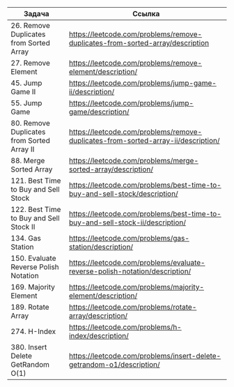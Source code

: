 
| Задача                                     | Ссылка                                                                            |
| ------------------------------------------ | --------------------------------------------------------------------------------- |
| 26. Remove Duplicates from Sorted Array    | https://leetcode.com/problems/remove-duplicates-from-sorted-array/description     |
| 27. Remove Element                         | https://leetcode.com/problems/remove-element/description/                         |
| 45. Jump Game II                           | https://leetcode.com/problems/jump-game-ii/description/                           |
| 55. Jump Game                              | https://leetcode.com/problems/jump-game/description/                              |
| 80. Remove Duplicates from Sorted Array II | https://leetcode.com/problems/remove-duplicates-from-sorted-array-ii/description/ |
| 88. Merge Sorted Array                     | https://leetcode.com/problems/merge-sorted-array/description/                     |
| 121. Best Time to Buy and Sell Stock       | https://leetcode.com/problems/best-time-to-buy-and-sell-stock/description/        |
| 122. Best Time to Buy and Sell Stock II    | https://leetcode.com/problems/best-time-to-buy-and-sell-stock-ii/description/     |
| 134. Gas Station                           | https://leetcode.com/problems/gas-station/description/                            |
| 150. Evaluate Reverse Polish Notation      | https://leetcode.com/problems/evaluate-reverse-polish-notation/description/       |
| 169. Majority Element                      | https://leetcode.com/problems/majority-element/description/                       |
| 189. Rotate Array                          | https://leetcode.com/problems/rotate-array/description/                           |
| 274. H-Index                               | https://leetcode.com/problems/h-index/description/                                |
| 380. Insert Delete GetRandom O(1)          | https://leetcode.com/problems/insert-delete-getrandom-o1/description/             |
